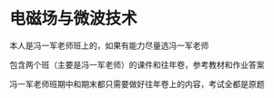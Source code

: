 # 电磁场与微波技术

本人是冯一军老师班上的，如果有能力尽量选冯一军老师

包含两个班（主要是冯一军老师）的课件和往年卷，参考教材和作业答案

冯一军老师班期中和期末都只需要做好往年卷上的内容，考试全都是原题